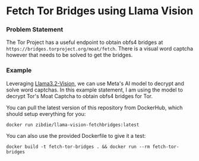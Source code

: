 # Fetch Tor Bridges using Llama Vision

### Problem Statement
The Tor Project has a useful endpoint to obtain obfs4 bridges at `https://bridges.torproject.org/moat/fetch`. There is a visual word captcha however that needs to be solved to get the bridges. 

### Example

Leveraging [Llama3.2-Vision](http://ollama.com/library/llama3.2-vision), we can use Meta's AI model to decrypt and solve word captchas. In this example statement, I am using the model to decrypt Tor's Moat Captcha to obtain obfs4 bridges for Tor.

You can pull the latest version of this repository from DockerHub, which should setup everything for you:
```
docker run zibdie/llama-vision-fetchbridges:latest
```

You can also use the provided Dockerfile to give it a test:

```
docker build -t fetch-tor-bridges . && docker run --rm fetch-tor-bridges
```

